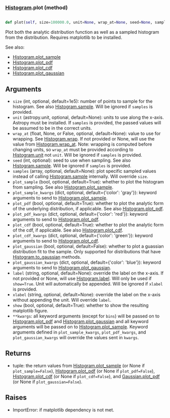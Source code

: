 ### [Histogram](Histogram.md).plot (method)


```py

def plot(self, size=100000.0, unit=None, wrap_at=None, seed=None, samples=None, plot_sample=True, plot_sample_kwargs={'color': 'gray'}, plot_pdf=True, plot_pdf_kwargs={'color': 'red'}, plot_cdf=False, plot_cdf_kwargs={'color': 'green'}, plot_gaussian=False, plot_gaussian_kwargs={'color': 'blue'}, label=None, xlabel=None, show=False, **kwargs)

```



Plot both the analytic distribution function as well as a sampled
histogram from the distribution.  Requires matplotlib to be installed.

See also:

* [Histogram.plot_sample](Histogram.plot_sample.md)
* [Histogram.plot_pdf](Histogram.plot_pdf.md)
* [Histogram.plot_cdf](Histogram.plot_cdf.md)
* [Histogram.plot_gaussian](Histogram.plot_gaussian.md)

Arguments
-----------
* `size` (int, optional, default=1e5): number of points to sample for
    the histogram.  See also [Histogram.sample](Histogram.sample.md).  Will be ignored
    if `samples` is provided.
* `unit` (astropy.unit, optional, default=None): units to use along
    the x-axis.  Astropy must be installed.  If `samples` is provided,
    the passed values will be assumed to be in the correct units.
* `wrap_at` (float, None, or False, optional, default=None): value to
    use for wrapping.  See [Histogram.wrap](Histogram.wrap.md).  If not provided or None,
    will use the value from [Histogram.wrap_at](Histogram.wrap_at.md).  Note: wrapping is
    computed before changing units, so `wrap_at` must be provided
    according to [Histogram.unit](Histogram.unit.md) not `unit`.  Will be ignored if
    `samples` is provided.
* `seed` (int, optional): seed to use when sampling.  See also
    [Histogram.sample](Histogram.sample.md).  Will be ignored if `samples` is provided.
* `samples` (array, optional, default=None): plot specific sampled
    values instead of calling [Histogram.sample](Histogram.sample.md) internally.  Will override
    `size`.
* `plot_sample` (bool, optional, default=True): whether to plot the
    histogram from sampling.  See also [Histogram.plot_sample](Histogram.plot_sample.md).
* `plot_sample_kwargs` (dict, optional, default={'color': 'gray'}):
    keyword arguments to send to [Histogram.plot_sample](Histogram.plot_sample.md).
* `plot_pdf` (bool, optional, default=True): whether to plot the
    analytic form of the underlying distribution, if applicable.
    See also [Histogram.plot_pdf](Histogram.plot_pdf.md).
* `plot_pdf_kwargs` (dict, optional, default={'color': 'red'}):
    keyword arguments to send to [Histogram.plot_pdf](Histogram.plot_pdf.md).
* `plot_cdf` (bool, optional, default=True): whether to plot the
    analytic form of the cdf, if applicable.
    See also [Histogram.plot_cdf](Histogram.plot_cdf.md).
* `plot_cdf_kwargs` (dict, optional, default={'color': 'green'}):
    keyword arguments to send to [Histogram.plot_cdf](Histogram.plot_cdf.md).
* `plot_gaussian` (bool, optional, default=False): whether to plot
    a guassian distribution fit to the sample.  Only supported for
    distributions that have [Histogram.to_gaussian](Histogram.to_gaussian.md) methods.
* `plot_gaussian_kwargs` (dict, optional, default={'color': 'blue'}):
    keyword arguments to send to [Histogram.plot_gaussian](Histogram.plot_gaussian.md).
* `label` (string, optional, default=None): override the label on the
    x-axis.  If not provided or None, will use [Histogram.label](Histogram.label.md).  Will
    only be used if `show=True`.  Unit will automatically be appended.
    Will be ignored if `xlabel` is provided.
* `xlabel` (string, optional, default=None): override the label on the
    x-axis without appending the unit.  Will override `label`.
* `show` (bool, optional, default=True): whether to show the resulting
    matplotlib figure.
* `**kwargs`: all keyword arguments (except for `bins`) will be passed
    on to [Histogram.plot_pdf](Histogram.plot_pdf.md) and [Histogram.plot_gaussian](Histogram.plot_gaussian.md) and all
    keyword arguments will be passed on to [Histogram.plot_sample](Histogram.plot_sample.md).
    Keyword arguments defined in `plot_sample_kwargs`,
    `plot_pdf_kwargs`, and `plot_gaussian_kwargs`
    will override the values sent in `kwargs`.

Returns
--------
* tuple: the return values from [Histogram.plot_sample](Histogram.plot_sample.md) (or None if
    `plot_sample=False`), [Histogram.plot_pdf](Histogram.plot_pdf.md) (or None if `plot_pdf=False`),
    [Histogram.plot_cdf](Histogram.plot_cdf.md) (or None if `plot_cdf=False`),
    and [Gaussian.plot_pdf](Gaussian.plot_pdf.md) (or None if `plot_gaussian=False`).

Raises
--------
* ImportError: if matplotlib dependency is not met.

